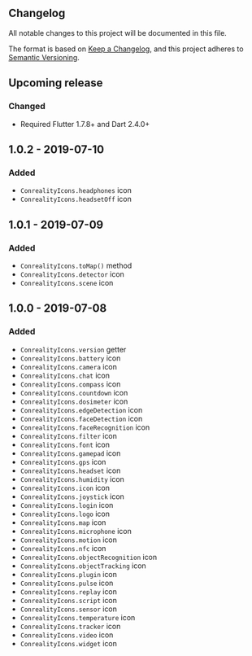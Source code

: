 Changelog
---------

All notable changes to this project will be documented in this file.

The format is based on [Keep a Changelog](https://keepachangelog.com/en/1.0.0/),
and this project adheres to [Semantic Versioning](https://semver.org/spec/v2.0.0.html).

## Upcoming release
### Changed
- Required Flutter 1.7.8+ and Dart 2.4.0+

## 1.0.2 - 2019-07-10
### Added
- `ConrealityIcons.headphones` icon
- `ConrealityIcons.headsetOff` icon

## 1.0.1 - 2019-07-09
### Added
- `ConrealityIcons.toMap()` method
- `ConrealityIcons.detector` icon
- `ConrealityIcons.scene` icon

## 1.0.0 - 2019-07-08
### Added
- `ConrealityIcons.version` getter
- `ConrealityIcons.battery` icon
- `ConrealityIcons.camera` icon
- `ConrealityIcons.chat` icon
- `ConrealityIcons.compass` icon
- `ConrealityIcons.countdown` icon
- `ConrealityIcons.dosimeter` icon
- `ConrealityIcons.edgeDetection` icon
- `ConrealityIcons.faceDetection` icon
- `ConrealityIcons.faceRecognition` icon
- `ConrealityIcons.filter` icon
- `ConrealityIcons.font` icon
- `ConrealityIcons.gamepad` icon
- `ConrealityIcons.gps` icon
- `ConrealityIcons.headset` icon
- `ConrealityIcons.humidity` icon
- `ConrealityIcons.icon` icon
- `ConrealityIcons.joystick` icon
- `ConrealityIcons.login` icon
- `ConrealityIcons.logo` icon
- `ConrealityIcons.map` icon
- `ConrealityIcons.microphone` icon
- `ConrealityIcons.motion` icon
- `ConrealityIcons.nfc` icon
- `ConrealityIcons.objectRecognition` icon
- `ConrealityIcons.objectTracking` icon
- `ConrealityIcons.plugin` icon
- `ConrealityIcons.pulse` icon
- `ConrealityIcons.replay` icon
- `ConrealityIcons.script` icon
- `ConrealityIcons.sensor` icon
- `ConrealityIcons.temperature` icon
- `ConrealityIcons.tracker` icon
- `ConrealityIcons.video` icon
- `ConrealityIcons.widget` icon
